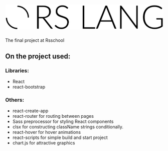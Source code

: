 # ![image](./src/assets/img/logo-start-page.png)
The final project at Rsschool

## On the project used:

### Libraries:

- React
- react-bootstrap

### Others: 

- react-create-app
- react-router for routing between pages
- Sass preprocessor for styling React components
- clsx for constructing className strings conditionally.
- react-hover for hover animations
- react-scripts for simple build and start project
- chart.js for attractive graphics
